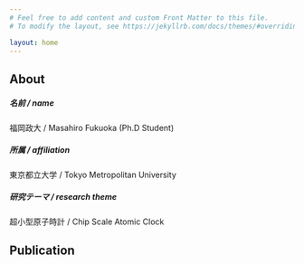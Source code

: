 ```yaml
---
# Feel free to add content and custom Front Matter to this file.
# To modify the layout, see https://jekyllrb.com/docs/themes/#overriding-theme-defaults

layout: home
---
```


## About

##### 名前 / name
福岡政大 / Masahiro Fukuoka (Ph.D Student)

##### 所属 / affiliation 
東京都立大学 / Tokyo Metropolitan University

##### 研究テーマ / research theme
超小型原子時計 / Chip Scale Atomic Clock

## Publication
